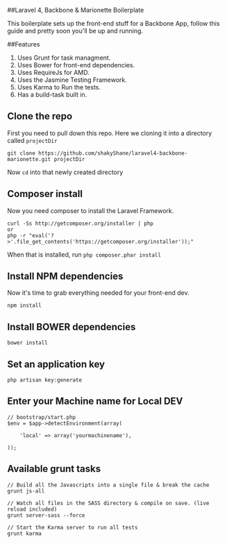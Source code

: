##Laravel 4, Backbone & Marionette Boilerplate

This boilerplate sets up the front-end stuff for a Backbone App, follow this guide and pretty soon you'll be up and running.

##Features
1. Uses Grunt for task managment.
2. Uses Bower for front-end dependencies.
3. Uses RequireJs for AMD.
4. Uses the Jasmine Testing Framework.
5. Uses Karma to Run the tests.
6. Has a build-task built in.

## Clone the repo
First you need to pull down this repo. Here we cloning it into a directory called `projectDir`

    git clone https://github.com/shakyShane/laravel4-backbone-marionette.git projectDir

Now `cd` into that newly created directory

## Composer install
Now you need composer to install the Laravel Framework.

    curl -Ss http://getcomposer.org/installer | php
    or
    php -r "eval('?>'.file_get_contents('https://getcomposer.org/installer'));"

When that is installed, run `php composer.phar install`

## Install NPM dependencies
Now it's time to grab everything needed for your front-end dev.

    npm install

## Install BOWER dependencies

    bower install

## Set an application key

    php artisan key:generate

## Enter your Machine name for Local DEV

    // bootstrap/start.php
    $env = $app->detectEnvironment(array(

    	'local' => array('yourmachinename'),

    ));

## Available grunt tasks

    // Build all the Javascripts into a single file & break the cache
    grunt js-all

    // Watch all files in the SASS directory & compile on save. (live reload included)
    grunt server-sass --force

    // Start the Karma server to run all tests
    grunt karma
